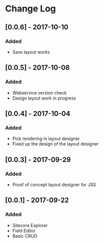 # Change Log

## [0.0.6] - 2017-10-10
### Added
- Save layout works

## [0.0.5] - 2017-10-08
### Added
- Webservice version check
- Design layout work in progress

## [0.0.4] - 2017-10-04
### Added
- Pick rendering in layout designer
- Fixed up the design of the layout designer

## [0.0.3] - 2017-09-29
### Added
- Proof of concept layout designer for JSS

## [0.0.1] - 2017-09-22
### Added
- Sitecore Explorer
- Field Editor
- Basic CRUD